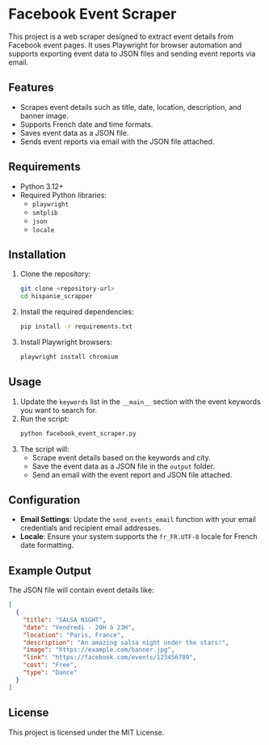 # Facebook Event Scraper

This project is a web scraper designed to extract event details from Facebook event pages. It uses Playwright for browser automation and supports exporting event data to JSON files and sending event reports via email.

## Features

- Scrapes event details such as title, date, location, description, and banner image.
- Supports French date and time formats.
- Saves event data as a JSON file.
- Sends event reports via email with the JSON file attached.

## Requirements

- Python 3.12+
- Required Python libraries:
  - `playwright`
  - `smtplib`
  - `json`
  - `locale`

## Installation

1. Clone the repository:
   ```bash
   git clone <repository-url>
   cd hispanie_scrapper
   ```
2. Install the required dependencies:
   ```bash
   pip install -r requirements.txt
   ```
3. Install Playwright browsers:
   ```bash
   playwright install chromium
   ```

## Usage

1. Update the `keywords` list in the `__main__` section with the event keywords you want to search for.
2. Run the script:
   ```bash
   python facebook_event_scraper.py
   ```
3. The script will:
   - Scrape event details based on the keywords and city.
   - Save the event data as a JSON file in the `output` folder.
   - Send an email with the event report and JSON file attached.

## Configuration

- **Email Settings**: Update the `send_events_email` function with your email credentials and recipient email addresses.
- **Locale**: Ensure your system supports the `fr_FR.UTF-8` locale for French date formatting.

## Example Output

The JSON file will contain event details like:

```json
[
  {
    "title": "SALSA NIGHT",
    "date": "Vendredi - 20H à 23H",
    "location": "Paris, France",
    "description": "An amazing salsa night under the stars!",
    "image": "https://example.com/banner.jpg",
    "link": "https://facebook.com/events/123456789",
    "cost": "Free",
    "type": "Dance"
  }
]
```

## License

This project is licensed under the MIT License.

